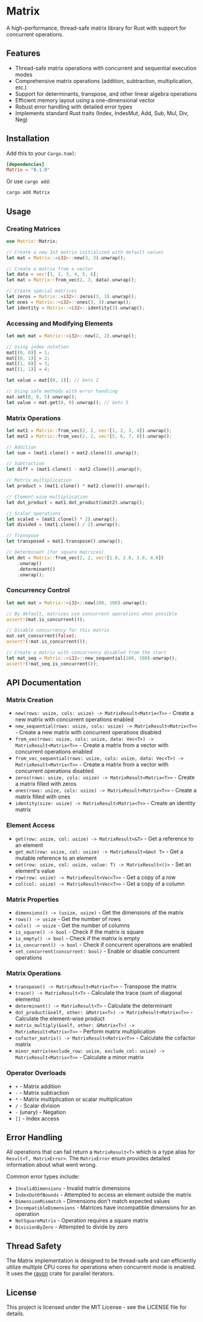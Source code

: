 # Matrix

A high-performance, thread-safe matrix library for Rust with support for concurrent operations.

## Features

- Thread-safe matrix operations with concurrent and sequential execution modes
- Comprehensive matrix operations (addition, subtraction, multiplication, etc.)
- Support for determinants, transpose, and other linear algebra operations
- Efficient memory layout using a one-dimensional vector
- Robust error handling with detailed error types
- Implements standard Rust traits (Index, IndexMut, Add, Sub, Mul, Div, Neg)

## Installation

Add this to your `Cargo.toml`:

```toml
[dependencies]
Matrix = "0.1.0"
```

Or use `cargo add`:

```bash
cargo add Matrix
```

## Usage

### Creating Matrices

```rust
use Matrix::Matrix;

// Create a new 3x3 matrix initialized with default values
let mat = Matrix::<i32>::new(3, 3).unwrap();

// Create a matrix from a vector
let data = vec![1, 2, 3, 4, 5, 6];
let mat = Matrix::from_vec(2, 3, data).unwrap();

// Create special matrices
let zeros = Matrix::<i32>::zeros(3, 3).unwrap();
let ones = Matrix::<i32>::ones(3, 3).unwrap();
let identity = Matrix::<i32>::identity(3).unwrap();
```

### Accessing and Modifying Elements

```rust
let mut mat = Matrix::<i32>::new(2, 2).unwrap();

// Using index notation
mat[(0, 0)] = 1;
mat[(0, 1)] = 2;
mat[(1, 0)] = 3;
mat[(1, 1)] = 4;

let value = mat[(0, 1)]; // Gets 2

// Using safe methods with error handling
mat.set(0, 0, 5).unwrap();
let value = mat.get(0, 0).unwrap(); // Gets 5
```

### Matrix Operations

```rust
let mat1 = Matrix::from_vec(2, 2, vec![1, 2, 3, 4]).unwrap();
let mat2 = Matrix::from_vec(2, 2, vec![5, 6, 7, 8]).unwrap();

// Addition
let sum = (mat1.clone() + mat2.clone()).unwrap();

// Subtraction
let diff = (mat1.clone() - mat2.clone()).unwrap();

// Matrix multiplication
let product = (mat1.clone() * mat2.clone()).unwrap();

// Element-wise multiplication
let dot_product = mat1.dot_product(&mat2).unwrap();

// Scalar operations
let scaled = (mat1.clone() * 2).unwrap();
let divided = (mat1.clone() / 2).unwrap();

// Transpose
let transposed = mat1.transpose().unwrap();

// Determinant (for square matrices)
let det = Matrix::from_vec(2, 2, vec![1.0, 2.0, 3.0, 4.0])
    .unwrap()
    .determinant()
    .unwrap();
```

### Concurrency Control

```rust
let mut mat = Matrix::<i32>::new(100, 100).unwrap();

// By default, matrices use concurrent operations when possible
assert!(mat.is_concurrent());

// Disable concurrency for this matrix
mat.set_concurrent(false);
assert!(!mat.is_concurrent());

// Create a matrix with concurrency disabled from the start
let mat_seq = Matrix::<i32>::new_sequential(100, 100).unwrap();
assert!(!mat_seq.is_concurrent());
```

## API Documentation

### Matrix Creation

- `new(rows: usize, cols: usize) -> MatrixResult<Matrix<T>>` - Create a new matrix with concurrent operations enabled
- `new_sequential(rows: usize, cols: usize) -> MatrixResult<Matrix<T>>` - Create a new matrix with concurrent operations disabled
- `from_vec(rows: usize, cols: usize, data: Vec<T>) -> MatrixResult<Matrix<T>>` - Create a matrix from a vector with concurrent operations enabled
- `from_vec_sequential(rows: usize, cols: usize, data: Vec<T>) -> MatrixResult<Matrix<T>>` - Create a matrix from a vector with concurrent operations disabled
- `zeros(rows: usize, cols: usize) -> MatrixResult<Matrix<T>>` - Create a matrix filled with zeros
- `ones(rows: usize, cols: usize) -> MatrixResult<Matrix<T>>` - Create a matrix filled with ones
- `identity(size: usize) -> MatrixResult<Matrix<T>>` - Create an identity matrix

### Element Access

- `get(row: usize, col: usize) -> MatrixResult<&T>` - Get a reference to an element
- `get_mut(row: usize, col: usize) -> MatrixResult<&mut T>` - Get a mutable reference to an element
- `set(row: usize, col: usize, value: T) -> MatrixResult<()>` - Set an element's value
- `row(row: usize) -> MatrixResult<Vec<T>>` - Get a copy of a row
- `col(col: usize) -> MatrixResult<Vec<T>>` - Get a copy of a column

### Matrix Properties

- `dimensions() -> (usize, usize)` - Get the dimensions of the matrix
- `rows() -> usize` - Get the number of rows
- `cols() -> usize` - Get the number of columns
- `is_square() -> bool` - Check if the matrix is square
- `is_empty() -> bool` - Check if the matrix is empty
- `is_concurrent() -> bool` - Check if concurrent operations are enabled
- `set_concurrent(concurrent: bool)` - Enable or disable concurrent operations

### Matrix Operations

- `transpose() -> MatrixResult<Matrix<T>>` - Transpose the matrix
- `trace() -> MatrixResult<T>` - Calculate the trace (sum of diagonal elements)
- `determinant() -> MatrixResult<T>` - Calculate the determinant
- `dot_product(&self, other: &Matrix<T>) -> MatrixResult<Matrix<T>>` - Calculate the element-wise product
- `matrix_multiply(&self, other: &Matrix<T>) -> MatrixResult<Matrix<T>>` - Perform matrix multiplication
- `cofactor_matrix() -> MatrixResult<Matrix<T>>` - Calculate the cofactor matrix
- `minor_matrix(exclude_row: usize, exclude_col: usize) -> MatrixResult<Matrix<T>>` - Calculate a minor matrix

### Operator Overloads

- `+` - Matrix addition
- `-` - Matrix subtraction
- `*` - Matrix multiplication or scalar multiplication
- `/` - Scalar division
- `-` (unary) - Negation
- `[]` - Index access

## Error Handling

All operations that can fail return a `MatrixResult<T>` which is a type alias for `Result<T, MatrixError>`. The `MatrixError` enum provides detailed information about what went wrong.

Common error types include:

- `InvalidDimensions` - Invalid matrix dimensions
- `IndexOutOfBounds` - Attempted to access an element outside the matrix
- `DimensionMismatch` - Dimensions don't match expected values
- `IncompatibleDimensions` - Matrices have incompatible dimensions for an operation
- `NotSquareMatrix` - Operation requires a square matrix
- `DivisionByZero` - Attempted to divide by zero

## Thread Safety

The Matrix implementation is designed to be thread-safe and can efficiently utilize multiple CPU cores for operations when concurrent mode is enabled. It uses the [rayon](https://crates.io/crates/rayon) crate for parallel iterators.

## License

This project is licensed under the MIT License - see the LICENSE file for details.